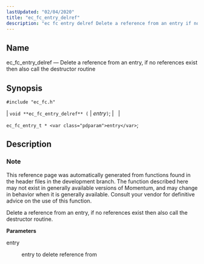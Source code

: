 ```yaml
---
lastUpdated: "02/04/2020"
title: "ec_fc_entry_delref"
description: "ec fc entry delref Delete a reference from an entry if no references exist then also call the destructor routine void ec fc entry delref entry ec fc entry t entry This reference page was automatically generated from functions found in the header files in the development branch The function..."
---
```


<a name="apis.ec_fc_entry_delref"></a> 
## Name

ec_fc_entry_delref — Delete a reference from an entry, if no references exist then also call the destructor routine

## Synopsis

`#include "ec_fc.h"`

| `void **ec_fc_entry_delref** (` | <var class="pdparam">entry</var>`)`; |   |

`ec_fc_entry_t * <var class="pdparam">entry</var>`;<a name="idp52141328"></a> 
## Description

### Note

This reference page was automatically generated from functions found in the header files in the development branch. The function described here may not exist in generally available versions of Momentum, and may change in behavior when it is generally available. Consult your vendor for definitive advice on the use of this function.

Delete a reference from an entry, if no references exist then also call the destructor routine.

**<a name="idp52144256"></a> Parameters**

<dl class="variablelist">

<dt>entry</dt>

<dd>

entry to delete reference from

</dd>

</dl>